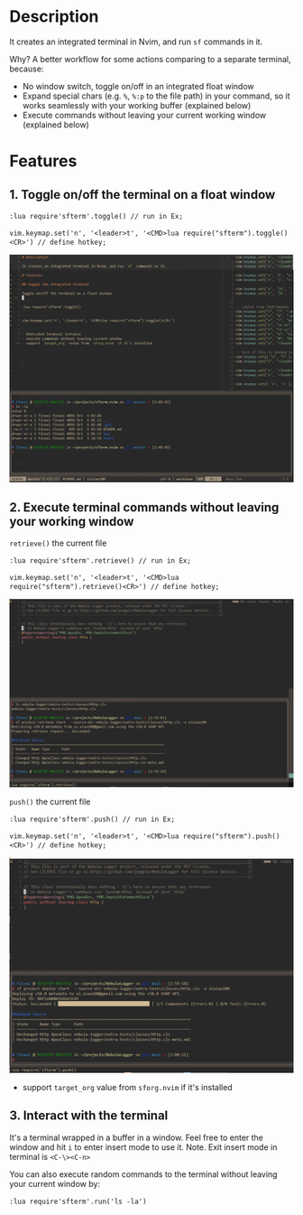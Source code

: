 # Description

It creates an integrated terminal in Nvim, and run `sf` commands in it.

Why? A better workflow for some actions comparing to a separate terminal,
because:

- No window switch, toggle on/off in an integrated float window
- Expand special chars (e.g. `%`, `%:p` to the file path) in your command, so it
  works seamlessly with your working buffer (explained below)
- Execute commands without leaving your current working window (explained
  below)

# Features

## 1. Toggle on/off the terminal on a float window

```
:lua require'sfterm'.toggle() // run in Ex;
```
```
vim.keymap.set('n', '<leader>t', '<CMD>lua require("sfterm").toggle()<CR>') // define hotkey;
```

![pic1](./pics/1.png)

## 2. Execute terminal commands without leaving your working window

`retrieve()` the current file

```
:lua require'sfterm'.retrieve() // run in Ex;
```
```
vim.keymap.set('n', '<leader>t', '<CMD>lua require("sfterm").retrieve()<CR>') // define hotkey;
```

![pic2](./pics/2.png)

`push()` the current file

```
:lua require'sfterm'.push() // run in Ex;
```
```
vim.keymap.set('n', '<leader>t', '<CMD>lua require("sfterm").push()<CR>') // define hotkey;
```

![pic3](./pics/3.png)

- support `target_org` value from `sforg.nvim` if it's installed

## 3. Interact with the terminal

It's a terminal wrapped in a buffer in a window. Feel free to enter the window
and hit `i` to enter insert mode to use it.
Note. Exit insert mode in terminal is `<C-\><C-n>`

You can also execute random commands to the terminal without leaving your current
window by:

```
:lua require'sfterm'.run('ls -la')
```



